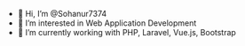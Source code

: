 - 👋 Hi, I’m @Sohanur7374
- 👀 I’m interested in Web Application Development
- 🌱 I’m currently working with PHP, Laravel, Vue.js, Bootstrap

<!---
Sohanur7374/Sohanur7374 is a ✨ special ✨ repository because its `README.md` (this file) appears on your GitHub profile.
You can click the Preview link to take a look at your changes.
--->
